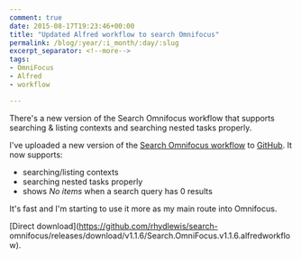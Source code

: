 ```yaml
---
comment: true
date: 2015-08-17T19:23:46+00:00
title: "Updated Alfred workflow to search Omnifocus"
permalink: /blog/:year/:i_month/:day/:slug
excerpt_separator: <!--more-->
tags:
- OmniFocus
- Alfred
- workflow

---
```

There's a new version of the Search Omnifocus workflow that supports searching & listing contexts and searching nested tasks properly.
<!--more-->
I've uploaded a new version of the [Search Omnifocus
workflow](https://github.com/rhydlewis/search-omnifocus) to
[GitHub](https://github.com/rhydlewis/search-omnifocus/releases/tag/v1.1.6).
It now supports:

  * searching/listing contexts
  * searching nested tasks properly
  * shows _No items_ when a search query has 0 results

It's fast and I'm starting to use it more as my main route into Omnifocus.

[Direct download](https://github.com/rhydlewis/search-
omnifocus/releases/download/v1.1.6/Search.OmniFocus.v1.1.6.alfredworkflow).

